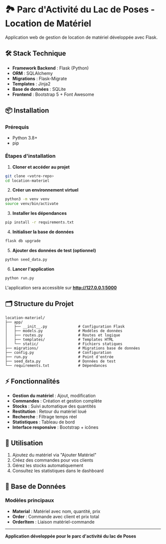 # 🏞️ Parc d'Activité du Lac de Poses - Location de Matériel

Application web de gestion de location de matériel développée avec Flask.

## 🛠️ Stack Technique

- **Framework Backend** : Flask (Python)
- **ORM** : SQLAlchemy
- **Migrations** : Flask-Migrate
- **Templates** : Jinja2
- **Base de données** : SQLite
- **Frontend** : Bootstrap 5 + Font Awesome

## 📦 Installation

### Prérequis
- Python 3.8+
- pip

### Étapes d'installation

1. **Cloner et accéder au projet**
```bash
git clone <votre-repo>
cd location-materiel
```

2. **Créer un environnement virtuel**
```bash
python3 -m venv venv
source venv/bin/activate
```

3. **Installer les dépendances**
```bash
pip install -r requirements.txt
```

4. **Initialiser la base de données**
```bash
flask db upgrade
```

5. **Ajouter des données de test (optionnel)**
```bash
python seed_data.py
```

6. **Lancer l'application**
```bash
python run.py
```

L'application sera accessible sur **http://127.0.0.1:5000**

## 🗂️ Structure du Projet

```
location-materiel/
├── app/
│   ├── __init__.py              # Configuration Flask
│   ├── models.py                # Modèles de données
│   ├── routes.py                # Routes et logique
│   ├── templates/               # Templates HTML
│   └── static/                  # Fichiers statiques
├── migrations/                  # Migrations base de données
├── config.py                    # Configuration
├── run.py                       # Point d'entrée
├── seed_data.py                 # Données de test
└── requirements.txt             # Dépendances
```

## ⚡ Fonctionnalités

- **Gestion du matériel** : Ajout, modification
- **Commandes** : Création et gestion complète
- **Stocks** : Suivi automatique des quantités
- **Restitution** : Retour du matériel loué
- **Recherche** : Filtrage temps réel
- **Statistiques** : Tableau de bord
- **Interface responsive** : Bootstrap + icônes

## 🔧 Utilisation

1. Ajoutez du matériel via "Ajouter Matériel"
2. Créez des commandes pour vos clients
3. Gérez les stocks automatiquement
4. Consultez les statistiques dans le dashboard

## 💾 Base de Données

### Modèles principaux
- **Material** : Matériel avec nom, quantité, prix
- **Order** : Commande avec client et prix total
- **OrderItem** : Liaison matériel-commande

---

**Application développée pour le parc d'activité du lac de Poses**